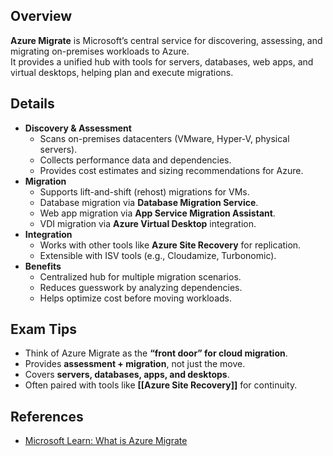 ## **Overview**
**Azure Migrate** is Microsoft’s central service for discovering, assessing, and migrating on-premises workloads to Azure.  
It provides a unified hub with tools for servers, databases, web apps, and virtual desktops, helping plan and execute migrations.
## **Details**
- **Discovery & Assessment**
	- Scans on-premises datacenters (VMware, Hyper-V, physical servers).
	- Collects performance data and dependencies.
	- Provides cost estimates and sizing recommendations for Azure.
- **Migration**
	- Supports lift-and-shift (rehost) migrations for VMs.  
	- Database migration via **Database Migration Service**.  
	- Web app migration via **App Service Migration Assistant**.  
	- VDI migration via **Azure Virtual Desktop** integration.  
- **Integration**
	- Works with other tools like **Azure Site Recovery** for replication. 
	- Extensible with ISV tools (e.g., Cloudamize, Turbonomic).  
- **Benefits**
	- Centralized hub for multiple migration scenarios.  
	- Reduces guesswork by analyzing dependencies.  
	- Helps optimize cost before moving workloads.  
## **Exam Tips**
- Think of Azure Migrate as the **“front door” for cloud migration**.  
- Provides **assessment + migration**, not just the move.  
- Covers **servers, databases, apps, and desktops**.  
- Often paired with tools like **[[Azure Site Recovery]]** for continuity.  
## **References**
- [Microsoft Learn: What is Azure Migrate](https://learn.microsoft.com/en-us/azure/migrate/migrate-overview)